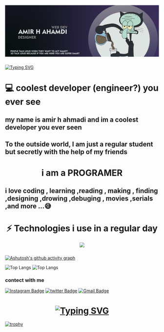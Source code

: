 
<!--[![image](https://i.ibb.co/fMct9Nz/github-cover2-01.jpg)](https://www.linkpicture.com/view.php?img=LPic64eb820d2fb37225043070)-->

<h1 align="center" >
<a href="https://git.io/typing-svg"><img src="/github cover2-01.jpg" alt="Typing" /></a>
</h1>

 <!-- <h1 align="center" > -->
<!-- <a href="https://git.io/typing-svg"><img src="https://readme-typing-svg.demolab.com?font=Pacifico&size=45&pause=1000&color=F7C33D&width=700&height=93&lines=Hello+world+im+Amir+H+Ahmadi+%F0%9F%98%80;im+a+web+developer%F0%9F%98%8E%F0%9F%98%8E" alt="Typing SVG" /></a> -->
<!-- </h1> -->
 
<a href="https://git.io/typing-svg"><img src="https://readme-typing-svg.demolab.com?font=Kanit&weight=500&size=50&pause=1000&color=F7C33D&vCenter=true&random=true&width=1000&height=100&lines=hello+world+i+am+amir+h+ahmadi%F0%9F%99%83;frontend+developer++%F0%9F%98%8E;thanks+for+your+attention+to+my+github%F0%9F%98%81" alt="Typing SVG" /></a>
<!-- <picture>
 <source media="(prefers-color-scheme: dark)" srcset="https://www.linkpicture.com/q/github-header-01.jpg">
 <img alt="Shows an illustrated sun in light color mode and a moon with stars in dark color mode." src="https://user-images.githubusercontent.com/25423296/163456779-a8556205-d0a5-45e2-ac17-42d089e3c3f8.png">
</picture> -->


# 💻 coolest developer (engineer?) you ever see


<!-- **amir4976/amir4976** is a ✨ _special_ ✨ repository because its `README.md` (this file) appears on your GitHub profile. -->




<!--## Hello world im a junior front end developer with two years experince in this erea-->
## my name is amir h ahmadi and im a coolest developer you ever seen 
## To the outside world, I am just a regular student  but secretly with the help of my friends 
<h1 align="center">
 i am a PROGRAMER
</h1>


## i love coding , learning ,reading , making , finding ,designing ,drowing ,debuging , movies ,serials ,and more ...😅 



<h1 align="center">
⚡ Technologies i use in a regular day
</h1>
 



<p align="center">
  <a href="https://skillicons.dev">
    <img src="https://skillicons.dev/icons?i=js,ts,html,css,sass,bootstrap,c,cpp,figma,ai,ps,materialui,mongodb,netlify,nextjs,react,redux,tailwind,vite,vscode,github,gitlab,postman" />
  </a>
</p>


###


 


###

###

<!-- ![JavaScript](https://img.shields.io/badge/-JavaScript-black?style=flat-square&logo=javascript)
![Nodejs](https://img.shields.io/badge/-Nodejs-black?style=flat-square&logo=Node.js)
![Python](https://img.shields.io/badge/-Python-black?style=flat-square&logo=Python)
![React](https://img.shields.io/badge/-React-black?style=flat-square&logo=react) -->
<!-- ![Java](https://img.shields.io/badge/-java-E34A86?style=flat-square&logo=java) -->
<!-- ![Java](https://img.shields.io/badge/-ai-E34A86?style=flat-square&logo=ai) -->
<!-- ![C++](https://img.shields.io/badge/-C++-00599C?style=flat-square&logo=c) -->
<!-- ![HTML5](https://img.shields.io/badge/-HTML5-E34F26?style=flat-square&logo=html5&logoColor=white)
![CSS3](https://img.shields.io/badge/-CSS3-1572B6?style=flat-square&logo=css3)
![Bootstrap](https://img.shields.io/badge/-Bootstrap-563D7C?style=flat-square&logo=bootstrap)
![TypeScript](https://img.shields.io/badge/-TypeScript-007ACC?style=flat-square&logo=typescript)
![MongoDB](https://img.shields.io/badge/-MongoDB-black?style=flat-square&logo=mongodb)
![MySQL](https://img.shields.io/badge/-MySQL-black?style=flat-square&logo=mysql)
![Microsoft Azure](https://img.shields.io/badge/Microsoft%20Azure-232F7E?style=flat-square&logo=microsoft-azure)
![Google Cloud](https://img.shields.io/badge/Google%20Cloud-black?style=flat-square&logo=google-cloud)
![Git](https://img.shields.io/badge/-Git-black?style=flat-square&logo=git)
![GitHub](https://img.shields.io/badge/-GitHub-181717?style=flat-square&logo=github)
![GitLab](https://img.shields.io/badge/-GitLab-FCA121?style=flat-square&logo=gitlab) -->
<!-- ![Redis](https://img.shields.io/badge/-Redis-black?style=flat-square&logo=Redis) -->
<!-- ![ElasticSearch](https://img.shields.io/badge/-ElasticSearch-005571?style=flat-square&logo=elasticsearch) -->
<!-- ![GraphQL](https://img.shields.io/badge/-GraphQL-E10098?style=flat-square&logo=graphql) -->
<!-- ![Apollo GraphQL](https://img.shields.io/badge/-Apollo%20GraphQL-311C87?style=flat-square&logo=apollo-graphql) -->
<!-- ![PostgreSQL](https://img.shields.io/badge/-PostgreSQL-336791?style=flat-square&logo=postgresql) -->

<!-- ![Heroku](https://img.shields.io/badge/-Heroku-430098?style=flat-square&logo=heroku) -->
<!-- ![Docker](https://img.shields.io/badge/-Docker-black?style=flat-square&logo=docker) -->
<!-- ![DigitalOcean](https://img.shields.io/badge/-Digital%20Ocean-darkblue?style=flat-square&logo=digitalocean) -->
<!-- ![Amazon AWS](https://img.shields.io/badge/Amazon%20AWS-232F3E?style=flat-square&logo=amazon-aws) -->

<!-- ![BitBucket](https://img.shields.io/badge/-BitBucket-darkblue?style=flat-square&logo=bitbucket) -->
<!-- ![Raspberry Pi](https://img.shields.io/badge/-Raspberry%20Pi-C51A4A?style=flat-square&logo=Raspberry-Pi) -->
[![Ashutosh's github activity graph](https://github-readme-activity-graph.vercel.app/graph?username=amir4976&theme=react-dark&hide_border=true)](https://github.com/ashutosh00710/github-readme-activity-graph)



![Top Langs](https://github-readme-stats.vercel.app/api/top-langs/?username=amir4976&hide=TeX&layout=compact&theme=dark&bg_color=0d1117&hide_border=true)
![Top Langs](https://github-readme-streak-stats.herokuapp.com/?user=amir4976&hide=TeX&layout=compact&theme=codeSTACKr&bg_color=0d1117&hide_border=true)

### contect with me
[![Instagram Badge](https://img.shields.io/badge/-amir_h_ahmadi_i.m-purple?style=flat-square&logo=instagram&logoColor=white&link=https://instagram.com/ahmadi.amir.h/)](https://instagram.com/amir_h_ahmadi_i.m)
[![twitter Badge](https://img.shields.io/badge/-@amirhosianahma1-purple?style=flat-square&logo=twitter&logoColor=white&link=https://twitter.com/amirhosianahma1)](https://twitter.com/amirhosianahma1)
[![Gmail Badge](https://img.shields.io/badge/-amirhahmadi4976@gmail.com-c14438?style=flat-square&logo=Gmail&logoColor=white&link=mailto:amirhahmadi4976@gmail.com)](mailto:amirhahmadi4976@gmail.com)


<!--[![image](https://www.linkpicture.com/q/github-header-01.jpg)](https://www.linkpicture.com/view.php?img=LPic63e4001a7382057257096)-->

<!--[![image](https://i.ibb.co/fMct9Nz/github-cover2-01.jpg)](https://www.linkpicture.com/view.php?img=LPic64eb820d2fb37225043070)-->

<h1 align="center" >
<a href="https://git.io/typing-svg"><img src="https://readme-typing-svg.demolab.com?font=Fira+Code&size=21&pause=1000&color=F70909&background=2DFF3900&random=false&width=435&lines=now+hit+the+star+and+follow+button" alt="Typing SVG" /></a>
</h1>





[![trophy](https://github-profile-trophy.vercel.app/?username=amir4976&theme=onedark)](https://github.com/amir4976/github-profile-trophy)
